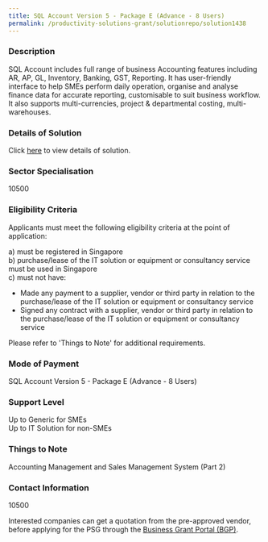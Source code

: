 ```yaml
---
title: SQL Account Version 5 - Package E (Advance - 8 Users)
permalink: /productivity-solutions-grant/solutionrepo/solution1438
---
```


### Description

SQL Account includes full range of business Accounting features including AR, AP, GL, Inventory, Banking, GST, Reporting. It has user-friendly interface to help SMEs perform daily operation, organise and analyse finance data for accurate reporting, customisable to suit business workflow. It also supports multi-currencies, project & departmental costing, multi-warehouses.

### Details of Solution

Click <a href='Apscom Solutions Pte Ltd' target='_blank' rel='noopener'>here</a> to view details of solution.

### Sector Specialisation

 10500 

### Eligibility Criteria

Applicants must meet the following eligibility criteria at the point of application:

a) must be registered in Singapore <br>
b) purchase/lease of the IT solution or equipment or consultancy service must be used in Singapore <br>
c) must not have:
- Made any payment to a supplier, vendor or third party in relation to the purchase/lease of the IT solution or equipment or consultancy service
- Signed any contract with a supplier, vendor or third party in relation to the purchase/lease of the IT solution or equipment or consultancy service

Please refer to 'Things to Note' for additional requirements.

### Mode of Payment
SQL Account Version 5 - Package E (Advance - 8 Users)

### Support Level
Up to Generic for SMEs <br>
Up to IT Solution for non-SMEs

### Things to Note
Accounting Management and Sales Management System (Part 2)

### Contact Information
10500

Interested companies can get a quotation from the pre-approved vendor, before applying for the PSG through the <a target='_blank' rel='noopener' href='https://www.businessgrants.gov.sg/'>Business Grant Portal (BGP)</a>.

